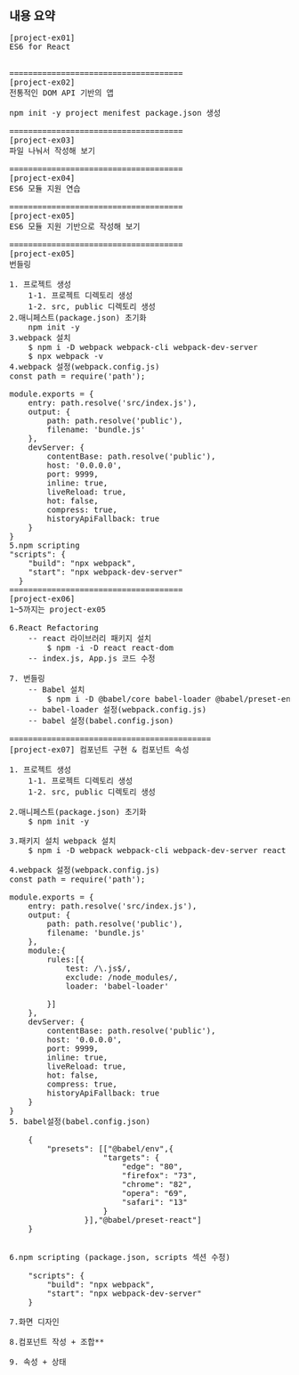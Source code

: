 ## 내용 요약
<pre>
[project-ex01]
ES6 for React


=====================================
[project-ex02]
전통적인 DOM API 기반의 앱

npm init -y project menifest package.json 생성

=====================================
[project-ex03]
파일 나눠서 작성해 보기

=====================================
[project-ex04]
ES6 모듈 지원 연습

=====================================
[project-ex05]
ES6 모듈 지원 기반으로 작성해 보기

=====================================
[project-ex05]
번들링

1. 프로젝트 생성 
    1-1. 프로젝트 디렉토리 생성
    1-2. src, public 디렉토리 생성
2.매니페스트(package.json) 초기화
    npm init -y
3.webpack 설치
    $ npm i -D webpack webpack-cli webpack-dev-server
    $ npx webpack -v
4.webpack 설정(webpack.config.js)
const path = require('path');

module.exports = {
    entry: path.resolve('src/index.js'),
    output: {
        path: path.resolve('public'),
        filename: 'bundle.js'
    },
    devServer: {
        contentBase: path.resolve('public'),
        host: '0.0.0.0',
        port: 9999,
        inline: true,
        liveReload: true,
        hot: false,
        compress: true,
        historyApiFallback: true
    }      
}
5.npm scripting
"scripts": {
    "build": "npx webpack",
    "start": "npx webpack-dev-server"
  }
=====================================
[project-ex06]
1~5까지는 project-ex05

6.React Refactoring
    -- react 라이브러리 패키지 설치
        $ npm -i -D react react-dom
    -- index.js, App.js 코드 수정
        
7. 번들링
    -- Babel 설치
        $ npm i -D @babel/core babel-loader @babel/preset-env @babel/preset-react 
    -- babel-loader 설정(webpack.config.js)
    -- babel 설정(babel.config.json)

===========================================
[project-ex07] 컴포넌트 구현 & 컴포넌트 속성

1. 프로젝트 생성 
    1-1. 프로젝트 디렉토리 생성
    1-2. src, public 디렉토리 생성

2.매니페스트(package.json) 초기화
    $ npm init -y

3.패키지 설치 webpack 설치
    $ npm i -D webpack webpack-cli webpack-dev-server react react-dom @babel/core babel-loader @babel/preset-env @babel/preset-react

4.webpack 설정(webpack.config.js)
const path = require('path');

module.exports = {
    entry: path.resolve('src/index.js'),
    output: {
        path: path.resolve('public'),
        filename: 'bundle.js'
    },
    module:{
        rules:[{
            test: /\.js$/,
            exclude: /node_modules/,
            loader: 'babel-loader'

        }]
    },
    devServer: {
        contentBase: path.resolve('public'),
        host: '0.0.0.0',
        port: 9999,
        inline: true,
        liveReload: true,
        hot: false,
        compress: true,
        historyApiFallback: true
    }      
}
5. babel설정(babel.config.json)

    {
        "presets": [["@babel/env",{
                    "targets": {
                        "edge": "80",
                        "firefox": "73",
                        "chrome": "82",
                        "opera": "69",
                        "safari": "13"
                    }
                }],"@babel/preset-react"]
    }


6.npm scripting (package.json, scripts 섹션 수정)

    "scripts": {
        "build": "npx webpack",
        "start": "npx webpack-dev-server"
    }

7.화면 디자인

8.컴포넌트 작성 + 조합**

9. 속성 + 상태 
<pre>
